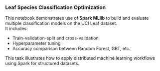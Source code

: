 ### Leaf Species Classification Optimization

This notebook demonstrates use of **Spark MLlib** to build and evaluate multiple classification models on the UCI Leaf dataset.  
It includes:

- Train-validation-split and cross-validation
- Hyperparameter tuning
- Accuracy comparison between Random Forest, GBT, etc.

This task illustrates how to apply distributed machine learning workflows using Spark for structured datasets.
